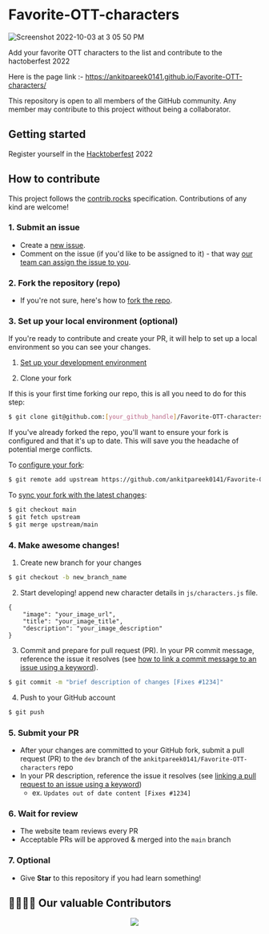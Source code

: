 # Favorite-OTT-characters
![Screenshot 2022-10-03 at 3 05 50 PM](https://user-images.githubusercontent.com/68502136/193546635-a20aa437-9699-4348-bb05-8a0a3d68e264.png)

Add your favorite OTT characters to the list and contribute to the hactoberfest 2022

Here is the page link :- https://ankitpareek0141.github.io/Favorite-OTT-characters/

This repository is open to all members of the GitHub community. Any member may contribute to this project without being a collaborator.


## Getting started
Register yourself in the [Hacktoberfest](https://hacktoberfest.com/) 2022 

## How to contribute

This project follows the [contrib.rocks](https://contrib.rocks/) specification. Contributions of any kind are welcome!

### 1. Submit an issue

- Create a [new issue](https://github.com/ankitpareek0141/Favorite-OTT-characters/issues/new/choose).
- Comment on the issue (if you'd like to be assigned to it) - that way [our team can assign the issue to you](https://github.blog/2019-06-25-assign-issues-to-issue-commenters/).

### 2. Fork the repository (repo)

- If you're not sure, here's how to [fork the repo](https://help.github.com/en/articles/fork-a-repo).

### 3. Set up your local environment (optional)

If you're ready to contribute and create your PR, it will help to set up a local environment so you can see your changes.

1. [Set up your development environment](https://www.gatsbyjs.com/docs/tutorial/part-zero/)

2. Clone your fork

If this is your first time forking our repo, this is all you need to do for this step:

```sh
$ git clone git@github.com:[your_github_handle]/Favorite-OTT-characters.git && cd Favorite-OTT-characters
```

If you've already forked the repo, you'll want to ensure your fork is configured and that it's up to date. This will save you the headache of potential merge conflicts.

To [configure your fork](https://docs.github.com/en/github/collaborating-with-issues-and-pull-requests/configuring-a-remote-for-a-fork):

```sh
$ git remote add upstream https://github.com/ankitpareek0141/Favorite-OTT-characters.git
```

To [sync your fork with the latest changes](https://docs.github.com/en/github/collaborating-with-issues-and-pull-requests/syncing-a-fork):

```sh
$ git checkout main
$ git fetch upstream
$ git merge upstream/main
```

### 4. Make awesome changes!

1. Create new branch for your changes

```sh
$ git checkout -b new_branch_name
```

2. Start developing! append new character details in `js/characters.js` file.
```
{
    "image": "your_image_url",
    "title": "your_image_title",
    "description": "your_image_description"
}
``` 

3. Commit and prepare for pull request (PR). In your PR commit message, reference the issue it resolves (see [how to link a commit message to an issue using a keyword](https://docs.github.com/en/free-pro-team@latest/github/managing-your-work-on-github/linking-a-pull-request-to-an-issue#linking-a-pull-request-to-an-issue-using-a-keyword)).

```sh
$ git commit -m "brief description of changes [Fixes #1234]"
```

4. Push to your GitHub account

```sh
$ git push
```

### 5. Submit your PR

- After your changes are committed to your GitHub fork, submit a pull request (PR) to the `dev` branch of the `ankitpareek0141/Favorite-OTT-characters` repo
- In your PR description, reference the issue it resolves (see [linking a pull request to an issue using a keyword](https://docs.github.com/en/free-pro-team@latest/github/managing-your-work-on-github/linking-a-pull-request-to-an-issue#linking-a-pull-request-to-an-issue-using-a-keyword))
  - ex. `Updates out of date content [Fixes #1234]`

### 6. Wait for review

- The website team reviews every PR
- Acceptable PRs will be approved & merged into the `main` branch

### 7. Optional
- Give __Star__ to this repository if you had learn something!


## 👩‍💻👨‍💻 Our valuable Contributors

<p align="center">
<a href="https://github.com/ankitpareek0141/Favorite-OTT-characters/graphs/contributors">
  <img src="https://contrib.rocks/image?repo=ankitpareek0141/Favorite-OTT-characters" />
</a></p>
